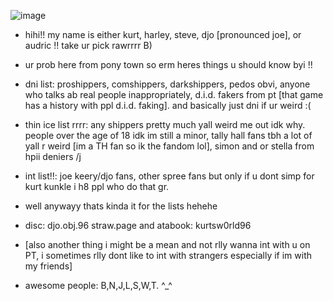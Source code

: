![image](https://github.com/user-attachments/assets/fc6ebd75-556c-4f4d-b71e-ad08da81bbbe)

- hihi!! my name is either kurt, harley, steve, djo [pronounced joe], or audric !! take ur pick rawrrrr B)

- ur prob here from pony town so erm heres things u should know byi !!

- dni list: proshippers, comshippers, darkshippers, pedos obvi, anyone who talks ab real people inappropriately,
d.i.d. fakers from pt [that game has a history with ppl d.i.d. faking]. and basically just dni if ur weird :(

- thin ice list rrrr: any shippers pretty much yall weird me out idk why. people over the age of 18 idk im still a minor,
tally hall fans tbh a lot of yall r weird [im a TH fan so ik the fandom lol], simon and or stella from hpii deniers /j

- int list!!: joe keery/djo fans, other spree fans but only if u dont simp for kurt kunkle i h8 ppl who do that gr.

- well anywayy thats kinda it for the lists hehehe

- disc: djo.obj.96     straw.page and atabook: kurtsw0rld96

- [also another thing i might be a mean and not rlly wanna int with u on PT, i sometimes rlly dont like to int with strangers especially if im with my friends]

- awesome people: B,N,J,L,S,W,T. ^_^
